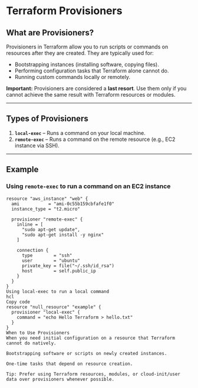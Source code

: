 # Terraform Provisioners

## What are Provisioners?

Provisioners in Terraform allow you to run scripts or commands on resources after they are created. They are typically used for:

- Bootstrapping instances (installing software, copying files).
- Performing configuration tasks that Terraform alone cannot do.
- Running custom commands locally or remotely.

**Important:** Provisioners are considered a **last resort**. Use them only if you cannot achieve the same result with Terraform resources or modules.

---

## Types of Provisioners

1. **`local-exec`** – Runs a command on your local machine.  
2. **`remote-exec`** – Runs a command on the remote resource (e.g., EC2 instance via SSH).

---

## Example

### Using `remote-exec` to run a command on an EC2 instance

```hcl
resource "aws_instance" "web" {
  ami           = "ami-0c55b159cbfafe1f0"
  instance_type = "t2.micro"

  provisioner "remote-exec" {
    inline = [
      "sudo apt-get update",
      "sudo apt-get install -y nginx"
    ]

    connection {
      type        = "ssh"
      user        = "ubuntu"
      private_key = file("~/.ssh/id_rsa")
      host        = self.public_ip
    }
  }
}
Using local-exec to run a local command
hcl
Copy code
resource "null_resource" "example" {
  provisioner "local-exec" {
    command = "echo Hello Terraform > hello.txt"
  }
}
When to Use Provisioners
When you need initial configuration on a resource that Terraform cannot do natively.

Bootstrapping software or scripts on newly created instances.

One-time tasks that depend on resource creation.

Tip: Prefer using Terraform resources, modules, or cloud-init/user data over provisioners whenever possible.
